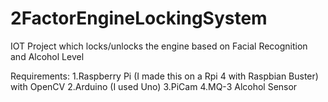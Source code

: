 # 2FactorEngineLockingSystem
IOT Project which locks/unlocks the engine based on Facial Recognition and Alcohol Level

Requirements:
1.Raspberry Pi (I made this on a Rpi 4 with Raspbian Buster) with OpenCV
2.Arduino (I used Uno)
3.PiCam
4.MQ-3 Alcohol Sensor
